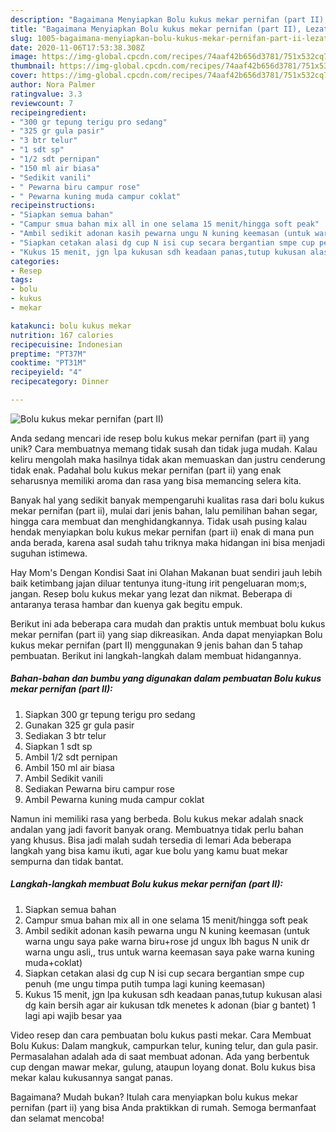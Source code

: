 ```yaml
---
description: "Bagaimana Menyiapkan Bolu kukus mekar pernifan (part II), Lezat"
title: "Bagaimana Menyiapkan Bolu kukus mekar pernifan (part II), Lezat"
slug: 1005-bagaimana-menyiapkan-bolu-kukus-mekar-pernifan-part-ii-lezat
date: 2020-11-06T17:53:38.308Z
image: https://img-global.cpcdn.com/recipes/74aaf42b656d3781/751x532cq70/bolu-kukus-mekar-pernifan-part-ii-foto-resep-utama.jpg
thumbnail: https://img-global.cpcdn.com/recipes/74aaf42b656d3781/751x532cq70/bolu-kukus-mekar-pernifan-part-ii-foto-resep-utama.jpg
cover: https://img-global.cpcdn.com/recipes/74aaf42b656d3781/751x532cq70/bolu-kukus-mekar-pernifan-part-ii-foto-resep-utama.jpg
author: Nora Palmer
ratingvalue: 3.3
reviewcount: 7
recipeingredient:
- "300 gr tepung terigu pro sedang"
- "325 gr gula pasir"
- "3 btr telur"
- "1 sdt sp"
- "1/2 sdt pernipan"
- "150 ml air biasa"
- "Sedikit vanili"
- " Pewarna biru campur rose"
- " Pewarna kuning muda campur coklat"
recipeinstructions:
- "Siapkan semua bahan"
- "Campur smua bahan mix all in one selama 15 menit/hingga soft peak"
- "Ambil sedikit adonan kasih pewarna ungu N kuning keemasan (untuk warna ungu saya pake warna biru+rose jd ungux lbh bagus N unik dr warna ungu asli,, trus untuk warna keemasan saya pake warna kuning muda+coklat)"
- "Siapkan cetakan alasi dg cup N isi cup secara bergantian smpe cup penuh (me ungu timpa putih tumpa lagi kuning keemasan)"
- "Kukus 15 menit, jgn lpa kukusan sdh keadaan panas,tutup kukusan alasi dg kain bersih agar air kukusan tdk menetes k adonan (biar g bantet) 1 lagi api wajib besar yaa"
categories:
- Resep
tags:
- bolu
- kukus
- mekar

katakunci: bolu kukus mekar 
nutrition: 167 calories
recipecuisine: Indonesian
preptime: "PT37M"
cooktime: "PT31M"
recipeyield: "4"
recipecategory: Dinner

---
```



![Bolu kukus mekar pernifan (part II)](https://img-global.cpcdn.com/recipes/74aaf42b656d3781/751x532cq70/bolu-kukus-mekar-pernifan-part-ii-foto-resep-utama.jpg)

Anda sedang mencari ide resep bolu kukus mekar pernifan (part ii) yang unik? Cara membuatnya memang tidak susah dan tidak juga mudah. Kalau keliru mengolah maka hasilnya tidak akan memuaskan dan justru cenderung tidak enak. Padahal bolu kukus mekar pernifan (part ii) yang enak seharusnya memiliki aroma dan rasa yang bisa memancing selera kita.

Banyak hal yang sedikit banyak mempengaruhi kualitas rasa dari bolu kukus mekar pernifan (part ii), mulai dari jenis bahan, lalu pemilihan bahan segar, hingga cara membuat dan menghidangkannya. Tidak usah pusing kalau hendak menyiapkan bolu kukus mekar pernifan (part ii) enak di mana pun anda berada, karena asal sudah tahu triknya maka hidangan ini bisa menjadi suguhan istimewa.

Hay Mom&#39;s Dengan Kondisi Saat ini Olahan Makanan buat sendiri jauh lebih baik ketimbang jajan diluar tentunya itung-itung irit pengeluaran mom;s, jangan. Resep bolu kukus mekar yang lezat dan nikmat. Beberapa di antaranya terasa hambar dan kuenya gak begitu empuk.


Berikut ini ada beberapa cara mudah dan praktis untuk membuat bolu kukus mekar pernifan (part ii) yang siap dikreasikan. Anda dapat menyiapkan Bolu kukus mekar pernifan (part II) menggunakan 9 jenis bahan dan 5 tahap pembuatan. Berikut ini langkah-langkah dalam membuat hidangannya.

<!--inarticleads1-->

##### Bahan-bahan dan bumbu yang digunakan dalam pembuatan Bolu kukus mekar pernifan (part II):

1. Siapkan 300 gr tepung terigu pro sedang
1. Gunakan 325 gr gula pasir
1. Sediakan 3 btr telur
1. Siapkan 1 sdt sp
1. Ambil 1/2 sdt pernipan
1. Ambil 150 ml air biasa
1. Ambil Sedikit vanili
1. Sediakan  Pewarna biru campur rose
1. Ambil  Pewarna kuning muda campur coklat


Namun ini memiliki rasa yang berbeda. Bolu kukus mekar adalah snack andalan yang jadi favorit banyak orang. Membuatnya tidak perlu bahan yang khusus. Bisa jadi malah sudah tersedia di lemari Ada beberapa langkah yang bisa kamu ikuti, agar kue bolu yang kamu buat mekar sempurna dan tidak bantat. 

<!--inarticleads2-->

##### Langkah-langkah membuat Bolu kukus mekar pernifan (part II):

1. Siapkan semua bahan
1. Campur smua bahan mix all in one selama 15 menit/hingga soft peak
1. Ambil sedikit adonan kasih pewarna ungu N kuning keemasan (untuk warna ungu saya pake warna biru+rose jd ungux lbh bagus N unik dr warna ungu asli,, trus untuk warna keemasan saya pake warna kuning muda+coklat)
1. Siapkan cetakan alasi dg cup N isi cup secara bergantian smpe cup penuh (me ungu timpa putih tumpa lagi kuning keemasan)
1. Kukus 15 menit, jgn lpa kukusan sdh keadaan panas,tutup kukusan alasi dg kain bersih agar air kukusan tdk menetes k adonan (biar g bantet) 1 lagi api wajib besar yaa


Video resep dan cara pembuatan bolu kukus pasti mekar. Cara Membuat Bolu Kukus: Dalam mangkuk, campurkan telur, kuning telur, dan gula pasir. Permasalahan adalah ada di saat membuat adonan. Ada yang berbentuk cup dengan mawar mekar, gulung, ataupun loyang donat. Bolu kukus bisa mekar kalau kukusannya sangat panas. 

Bagaimana? Mudah bukan? Itulah cara menyiapkan bolu kukus mekar pernifan (part ii) yang bisa Anda praktikkan di rumah. Semoga bermanfaat dan selamat mencoba!
